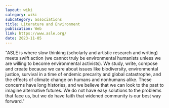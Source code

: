 ```yaml
---
layout: wiki
category: wiki
subcategory: associations
title: Literature and Environment
publication: Web
link: https://www.asle.org/
date: 2023-11-05
---
```


"ASLE is where slow thinking (scholarly and artistic research and writing) meets swift action (we cannot truly be environmental humanists unless we are willing to become environmental activists). We study, write, compose and create because we care about issues like biodiversity, environmental justice, survival in a time of endemic precarity and global catastrophe, and the effects of climate change on humans and nonhumans alike. These concerns have long histories, and we believe that we can look to the past to imagine alternative futures. We do not have easy solutions to the problems that face us, but we do have faith that widened community is our best way forward."
